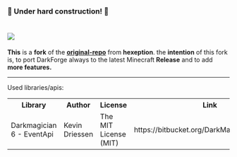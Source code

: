 <!DOCTYPE html>
<html>
<meta charset="UTF-8">

<head>
    <h3>🚧 Under hard construction! 🚧</h3>
    <h1><img src="https://imgur.com/WostQmR.png">
    </h1>
    <p><b>This</b> is a <b>fork</b> of the <b><a href="https://github.com/Hexeption/DarkForge-Reborn" target="_blank">original-repo</a></b> from <b>hexeption</b>. the <b>intention</b> of this fork is, to port DarkForge always to the latest Minecraft <b>Release</b> and to add <b>more features.</b>
        <hr>Used libraries/apis:</head>

<body>
    <table>
        <tr>
            <th>Library</th>
            <th>Author</th>
            <th>License</th>
            <th>Link</th>
        </tr>
        <tr>
            <td>Darkmagician 6 - EventApi</td>
            <td>Kevin Driessen</td>
            <td>The MIT License (MIT)</td>
            <td>https://bitbucket.org/DarkMagician6/eventapi</td>
        </tr>
    </table>
</body>

</html>

